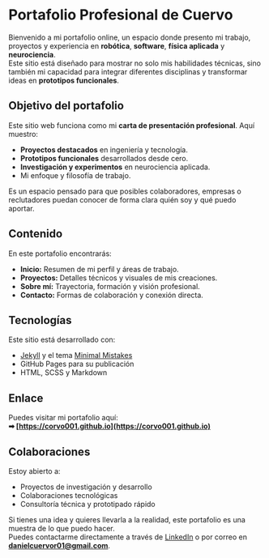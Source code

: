 #  Portafolio Profesional de Cuervo

Bienvenido a mi portafolio online, un espacio donde presento mi trabajo, proyectos y experiencia en **robótica**, **software**, **física aplicada** y **neurociencia**.  
Este sitio está diseñado para mostrar no solo mis habilidades técnicas, sino también mi capacidad para integrar diferentes disciplinas y transformar ideas en **prototipos funcionales**.

##  Objetivo del portafolio
Este sitio web funciona como mi **carta de presentación profesional**. Aquí muestro:
- **Proyectos destacados** en ingeniería y tecnología.
- **Prototipos funcionales** desarrollados desde cero.
- **Investigación y experimentos** en neurociencia aplicada.
- Mi enfoque y filosofía de trabajo.

Es un espacio pensado para que posibles colaboradores, empresas o reclutadores puedan conocer de forma clara quién soy y qué puedo aportar.

##  Contenido
En este portafolio encontrarás:
- **Inicio:** Resumen de mi perfil y áreas de trabajo.
- **Proyectos:** Detalles técnicos y visuales de mis creaciones.
- **Sobre mí:** Trayectoria, formación y visión profesional.
- **Contacto:** Formas de colaboración y conexión directa.

##  Tecnologías
Este sitio está desarrollado con:
- [Jekyll](https://jekyllrb.com/) y el tema [Minimal Mistakes](https://mmistakes.github.io/minimal-mistakes/)
- GitHub Pages para su publicación
- HTML, SCSS y Markdown

##  Enlace
Puedes visitar mi portafolio aquí:  
**➡ [https://corvo001.github.io](https://corvo001.github.io)**

##  Colaboraciones
Estoy abierto a:
- Proyectos de investigación y desarrollo
- Colaboraciones tecnológicas
- Consultoría técnica y prototipado rápido

Si tienes una idea y quieres llevarla a la realidad, este portafolio es una muestra de lo que puedo hacer.  
Puedes contactarme directamente a través de [LinkedIn](https://www.linkedin.com/in/danielcuervor/) o por correo en **danielcuervor01@gmail.com**.
